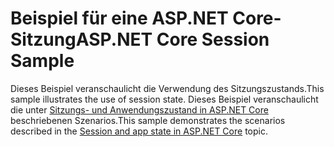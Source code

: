 # <a name="aspnet-core-session-sample"></a><span data-ttu-id="719bd-101">Beispiel für eine ASP.NET Core-Sitzung</span><span class="sxs-lookup"><span data-stu-id="719bd-101">ASP.NET Core Session Sample</span></span>

<span data-ttu-id="719bd-102">Dieses Beispiel veranschaulicht die Verwendung des Sitzungszustands.</span><span class="sxs-lookup"><span data-stu-id="719bd-102">This sample illustrates the use of session state.</span></span> <span data-ttu-id="719bd-103">Dieses Beispiel veranschaulicht die unter [Sitzungs- und Anwendungszustand in ASP.NET Core](https://docs.microsoft.com/aspnet/core/fundamentals/app-state) beschriebenen Szenarios.</span><span class="sxs-lookup"><span data-stu-id="719bd-103">This sample demonstrates the scenarios described in the [Session and app state in ASP.NET Core](https://docs.microsoft.com/aspnet/core/fundamentals/app-state) topic.</span></span>
